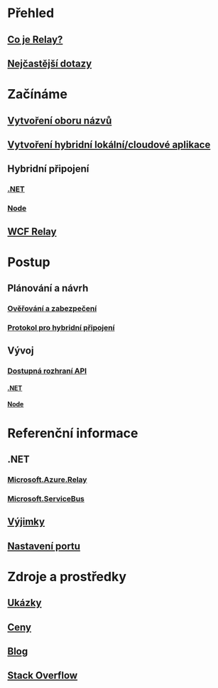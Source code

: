# Přehled
## [Co je Relay?](relay-what-is-it.md)
## [Nejčastější dotazy](relay-faq.md)

# Začínáme
## [Vytvoření oboru názvů](relay-create-namespace-portal.md)
## [Vytvoření hybridní lokální/cloudové aplikace](service-bus-dotnet-hybrid-app-using-service-bus-relay.md)
## Hybridní připojení
### [.NET](relay-hybrid-connections-dotnet-get-started.md)
### [Node](relay-hybrid-connections-node-get-started.md)
## [WCF Relay](relay-wcf-dotnet-get-started.md)

# Postup
## Plánování a návrh
### [Ověřování a zabezpečení](relay-authentication-and-authorization.md)
### [Protokol pro hybridní připojení](relay-hybrid-connections-protocol.md)
## Vývoj
### [Dostupná rozhraní API](relay-api-overview.md)
#### [.NET](relay-hybrid-connections-dotnet-api-overview.md)
#### [Node](relay-hybrid-connections-node-ws-api-overview.md)

# Referenční informace
## .NET
### [Microsoft.Azure.Relay](/dotnet/api/microsoft.azure.relay)
### [Microsoft.ServiceBus](/dotnet/api/Microsoft.ServiceBus)
## [Výjimky](relay-exceptions.md)
## [Nastavení portu](relay-port-settings.md)

# Zdroje a prostředky
## [Ukázky](https://github.com/azure/azure-relay/tree/master/samples)
## [Ceny](https://azure.microsoft.com/pricing/details/service-bus/)
## [Blog](https://blogs.msdn.microsoft.com/servicebus/)
## [Stack Overflow](http://stackoverflow.com/questions/tagged/azure-servicebusrelay)